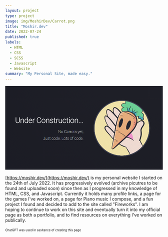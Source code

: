 ```yaml
---
layout: project
type: project
image: img/MoshirDev/Carrot.png
title: "Moshir.dev"
date: 2022-07-24
published: true
labels:
  - HTML
  - CSS
  - SCSS
  - Javascript
  - Website
summary: "My Personal Site, made easy."
---
```


<div class="text-center p-4">
  <img width="700px" src="../img/MoshirDev/MoshirDev.png" class="img-thumbnail" >
</div>

[https://moshir.dev/](https://moshir.dev/) is my personal website I started on the 24th of July 2022. It has progressively evolved (archive picutres to be found and uploaded soon) since then as I progressed in my knowledge of HTML, CSS, and Javascript. Currently it holds many profile links, a page for the games I've worked on, a page for Piano music I compose, and a fun project I found and decided to add to the site called "Fireworks". I am hoping to continue to work on this site and eventually turn it into my official page as both a portfolio, and to find resources on everything I've worked on publically.


<sub><sup>ChatGPT was used in assitance of creating this page</sup></sub>